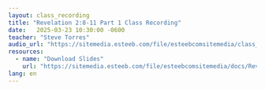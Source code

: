 ```yaml
---
layout: class_recording
title: "Revelation 2:8-11 Part 1 Class Recording"
date:   2025-03-23 10:30:00 -0600
teacher: "Steve Torres"
audio_url: "https://sitemedia.esteeb.com/file/esteebcomsitemedia/class_recordings/Revelation/Revelation-2_8-11-Part-1.mp3"
resources:
  - name: "Download Slides"
    url: "https://sitemedia.esteeb.com/file/esteebcomsitemedia/docs/Revelation/Suffering-Well.pdf"
lang: en
---
```

